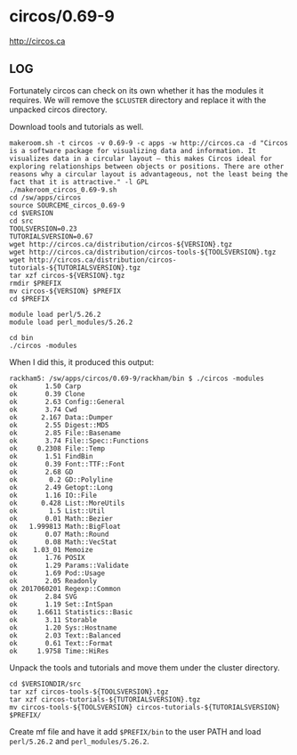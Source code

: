 circos/0.69-9
=============

<http://circos.ca>


LOG
---

Fortunately circos can check on its own whether it has the modules it requires.
We will remove the `$CLUSTER` directory and replace it with the unpacked circos
directory.

Download tools and tutorials as well.


    makeroom.sh -t circos -v 0.69-9 -c apps -w http://circos.ca -d "Circos is a software package for visualizing data and information. It visualizes data in a circular layout — this makes Circos ideal for exploring relationships between objects or positions. There are other reasons why a circular layout is advantageous, not the least being the fact that it is attractive." -l GPL
    ./makeroom_circos_0.69-9.sh 
    cd /sw/apps/circos
    source SOURCEME_circos_0.69-9 
    cd $VERSION
    cd src
    TOOLSVERSION=0.23
    TUTORIALSVERSION=0.67
    wget http://circos.ca/distribution/circos-${VERSION}.tgz 
    wget http://circos.ca/distribution/circos-tools-${TOOLSVERSION}.tgz
    wget http://circos.ca/distribution/circos-tutorials-${TUTORIALSVERSION}.tgz
    tar xzf circos-${VERSION}.tgz
    rmdir $PREFIX
    mv circos-${VERSION} $PREFIX
    cd $PREFIX

    module load perl/5.26.2
    module load perl_modules/5.26.2

    cd bin
    ./circos -modules

When I did this, it produced this output:

    rackham5: /sw/apps/circos/0.69-9/rackham/bin $ ./circos -modules
    ok       1.50 Carp
    ok       0.39 Clone
    ok       2.63 Config::General
    ok       3.74 Cwd
    ok      2.167 Data::Dumper
    ok       2.55 Digest::MD5
    ok       2.85 File::Basename
    ok       3.74 File::Spec::Functions
    ok     0.2308 File::Temp
    ok       1.51 FindBin
    ok       0.39 Font::TTF::Font
    ok       2.68 GD
    ok        0.2 GD::Polyline
    ok       2.49 Getopt::Long
    ok       1.16 IO::File
    ok      0.428 List::MoreUtils
    ok        1.5 List::Util
    ok       0.01 Math::Bezier
    ok   1.999813 Math::BigFloat
    ok       0.07 Math::Round
    ok       0.08 Math::VecStat
    ok    1.03_01 Memoize
    ok       1.76 POSIX
    ok       1.29 Params::Validate
    ok       1.69 Pod::Usage
    ok       2.05 Readonly
    ok 2017060201 Regexp::Common
    ok       2.84 SVG
    ok       1.19 Set::IntSpan
    ok     1.6611 Statistics::Basic
    ok       3.11 Storable
    ok       1.20 Sys::Hostname
    ok       2.03 Text::Balanced
    ok       0.61 Text::Format
    ok     1.9758 Time::HiRes


Unpack the tools and tutorials and move them under the cluster directory.

    cd $VERSIONDIR/src
    tar xzf circos-tools-${TOOLSVERSION}.tgz
    tar xzf circos-tutorials-${TUTORIALSVERSION}.tgz
    mv circos-tools-${TOOLSVERSION} circos-tutorials-${TUTORIALSVERSION} $PREFIX/

Create mf file and have it add `$PREFIX/bin` to the user PATH and load `perl/5.26.2` and `perl_modules/5.26.2`.

